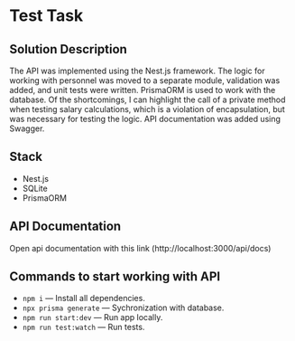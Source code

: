 # Test Task

## Solution Description
The API was implemented using the Nest.js framework. The logic for working with personnel was moved to a separate module, validation was added, and unit tests were written. PrismaORM is used to work with the database.
Of the shortcomings, I can highlight the call of a private method when testing salary calculations, which is a violation of encapsulation, but was necessary for testing the logic.
API documentation was added using Swagger.

## Stack
- Nest.js
- SQLite
- PrismaORM

## API Documentation
Open api documentation with this link (http://localhost:3000/api/docs)

## Commands to start working with API
- `npm i` — Install all dependencies.
- `npx prisma generate` — Sychronization with database.
- `npm run start:dev` — Run app locally.
- `npm run test:watch` — Run tests.

